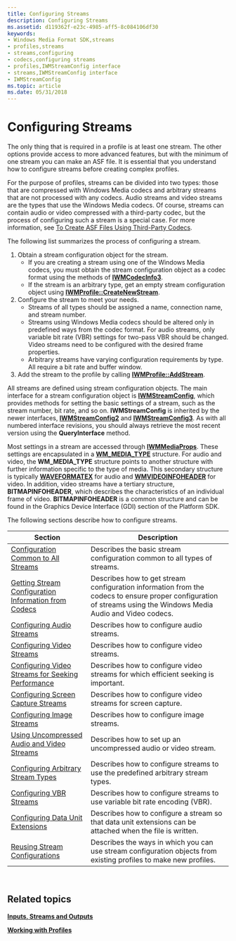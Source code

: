 ```yaml
---
title: Configuring Streams
description: Configuring Streams
ms.assetid: d119362f-e23c-4985-aff5-8c084106df30
keywords:
- Windows Media Format SDK,streams
- profiles,streams
- streams,configuring
- codecs,configuring streams
- profiles,IWMStreamConfig interface
- streams,IWMStreamConfig interface
- IWMStreamConfig
ms.topic: article
ms.date: 05/31/2018
---
```


# Configuring Streams

The only thing that is required in a profile is at least one stream. The other options provide access to more advanced features, but with the minimum of one stream you can make an ASF file. It is essential that you understand how to configure streams before creating complex profiles.

For the purpose of profiles, streams can be divided into two types: those that are compressed with Windows Media codecs and arbitrary streams that are not processed with any codecs. Audio streams and video streams are the types that use the Windows Media codecs. Of course, streams can contain audio or video compressed with a third-party codec, but the process of configuring such a stream is a special case. For more information, see [To Create ASF Files Using Third-Party Codecs](to-create-asf-files-using-third-party-codecs.md).

The following list summarizes the process of configuring a stream.

1.  Obtain a stream configuration object for the stream.
    -   If you are creating a stream using one of the Windows Media codecs, you must obtain the stream configuration object as a codec format using the methods of [**IWMCodecInfo3**](/previous-versions/windows/desktop/api/wmsdkidl/nn-wmsdkidl-iwmcodecinfo3).
    -   If the stream is an arbitrary type, get an empty stream configuration object using [**IWMProfile::CreateNewStream**](/previous-versions/windows/desktop/api/Wmsdkidl/nf-wmsdkidl-iwmprofile-createnewstream).
2.  Configure the stream to meet your needs.
    -   Streams of all types should be assigned a name, connection name, and stream number.
    -   Streams using Windows Media codecs should be altered only in predefined ways from the codec format. For audio streams, only variable bit rate (VBR) settings for two-pass VBR should be changed. Video streams need to be configured with the desired frame properties.
    -   Arbitrary streams have varying configuration requirements by type. All require a bit rate and buffer window.
3.  Add the stream to the profile by calling [**IWMProfile::AddStream**](/previous-versions/windows/desktop/api/Wmsdkidl/nf-wmsdkidl-iwmprofile-addstream).

All streams are defined using stream configuration objects. The main interface for a stream configuration object is [**IWMStreamConfig**](/previous-versions/windows/desktop/api/wmsdkidl/nn-wmsdkidl-iwmstreamconfig), which provides methods for setting the basic settings of a stream, such as the stream number, bit rate, and so on. **IWMStreamConfig** is inherited by the newer interfaces, [**IWMStreamConfig2**](/previous-versions/windows/desktop/api/wmsdkidl/nn-wmsdkidl-iwmstreamconfig2) and [**IWMStreamConfig3**](/previous-versions/windows/desktop/api/wmsdkidl/nn-wmsdkidl-iwmstreamconfig3). As with all numbered interface revisions, you should always retrieve the most recent version using the **QueryInterface** method.

Most settings in a stream are accessed through [**IWMMediaProps**](/previous-versions/windows/desktop/api/wmsdkidl/nn-wmsdkidl-iwmmediaprops). These settings are encapsulated in a [**WM\_MEDIA\_TYPE**](/previous-versions/windows/desktop/api/wmsdkidl/ns-wmsdkidl-wm_media_type) structure. For audio and video, the **WM\_MEDIA\_TYPE** structure points to another structure with further information specific to the type of media. This secondary structure is typically [**WAVEFORMATEX**](/previous-versions/windows/desktop/legacy/dd757720(v=vs.85)) for audio and [**WMVIDEOINFOHEADER**](/previous-versions/windows/desktop/api/wmsdkidl/ns-wmsdkidl-wmvideoinfoheader) for video. In addition, video streams have a tertiary structure, **BITMAPINFOHEADER**, which describes the characteristics of an individual frame of video. **BITMAPINFOHEADER** is a common structure and can be found in the Graphics Device Interface (GDI) section of the Platform SDK.

The following sections describe how to configure streams.



| Section                                                                                                          | Description                                                                                                                                                     |
|------------------------------------------------------------------------------------------------------------------|-----------------------------------------------------------------------------------------------------------------------------------------------------------------|
| [Configuration Common to All Streams](configuration-common-to-all-streams.md)                                   | Describes the basic stream configuration common to all types of streams.                                                                                        |
| [Getting Stream Configuration Information from Codecs](getting-stream-configuration-information-from-codecs.md) | Describes how to get stream configuration information from the codecs to ensure proper configuration of streams using the Windows Media Audio and Video codecs. |
| [Configuring Audio Streams](configuring-audio-streams.md)                                                       | Describes how to configure audio streams.                                                                                                                       |
| [Configuring Video Streams](configuring-video-streams.md)                                                       | Describes how to configure video streams.                                                                                                                       |
| [Configuring Video Streams for Seeking Performance](configuring-video-streams-for-seeking-performance.md)       | Describes how to configure video streams for which efficient seeking is important.                                                                              |
| [Configuring Screen Capture Streams](configuring-screen-capture-streams.md)                                     | Describes how to configure video streams for screen capture.                                                                                                    |
| [Configuring Image Streams](configuring-image-streams.md)                                                       | Describes how to configure image streams.                                                                                                                       |
| [Using Uncompressed Audio and Video Streams](using-uncompressed-audio-and-video-streams.md)                     | Describes how to set up an uncompressed audio or video stream.                                                                                                  |
| [Configuring Arbitrary Stream Types](configuring-arbitrary-stream-types.md)                                     | Describes how to configure streams to use the predefined arbitrary stream types.                                                                                |
| [Configuring VBR Streams](configuring-vbr-streams.md)                                                           | Describes how to configure streams to use variable bit rate encoding (VBR).                                                                                     |
| [Configuring Data Unit Extensions](configuring-data-unit-extensions.md)                                         | Describes how to configure a stream so that data unit extensions can be attached when the file is written.                                                      |
| [Reusing Stream Configurations](reusing-stream-configurations.md)                                               | Describes the ways in which you can use stream configuration objects from existing profiles to make new profiles.                                               |



 

## Related topics

<dl> <dt>

[**Inputs, Streams and Outputs**](inputs-streams-and-outputs.md)
</dt> <dt>

[**Working with Profiles**](working-with-profiles.md)
</dt> </dl>

 

 